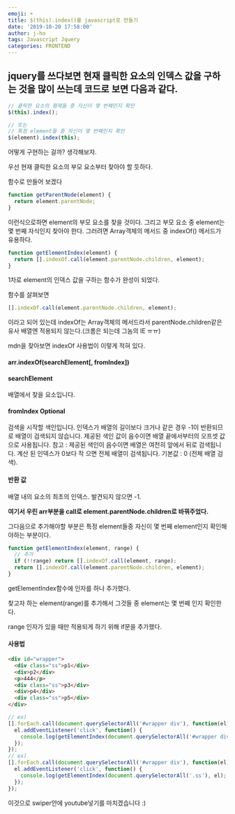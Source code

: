```yaml
---
emoji: ☀️
title: $(this).index()를 javascript로 만들기
date: '2019-10-20 17:58:00'
author: j-ho
tags: Javascript Jquery
categories: FRONTEND
---
```


## jquery를 쓰다보면 현재 클릭한 요소의 인덱스 값을 구하는 것을 많이 쓰는데 코드로 보면 다음과 같다.

```javascript
// 클릭한 요소의 형제들 중 자신이 몇 번째인지 확인
$(this).index();

// 또는
// 특정 element들 중 자신이 몇 번째인지 확인
$(element).index(this);
```

어떻게 구현하는 걸까? 생각해보자.

우선 현재 클릭한 요소의 부모 요소부터 찾아야 할 듯하다.

함수로 만들어 보겠다

```javascript
function getParentNode(element) {
  return element.parentNode;
}
```

이런식으로하면 element의 부모 요소를 찾을 것이다.
그리고 부모 요소 중 element는 몇 번째 자식인지 찾아야 한다.
그러려면 Array객체의 메서드 중 indexOf() 메서드가 유용하다.

```javascript
function getElementIndex(element) {
  return [].indexOf.call(element.parentNode.children, element);
}
```

1차로 element의 인덱스 값을 구하는 함수가 완성이 되었다.

함수를 살펴보면

```javascript
[].indexOf.call(element.parentNode.children, element);
```

이라고 되어 있는데 indexOf는 Array객체의 메서드라서 parentNode.children같은 유사 배열엔 적용되지 않는다.(크롬은 되는데 그놈의 IE ㅠㅠ)

mdn을 찾아보면 indexOf 사용법이 이렇게 적혀 있다.

#### arr.indexOf(searchElement[, fromIndex])

#### searchElement

배열에서 찾을 요소입니다.

#### fromIndex Optional

검색을 시작할 색인입니다. 인덱스가 배열의 길이보다 크거나 같은 경우 -1이 반환되므로 배열이 검색되지 않습니다. 제공된 색인 값이 음수이면 배열 끝에서부터의 오프셋 값으로 사용됩니다. 참고 : 제공된 색인이 음수이면 배열은 여전히 앞에서 뒤로 검색됩니다. 계산 된 인덱스가 0보다 작 으면 전체 배열이 검색됩니다. 기본값 : 0 (전체 배열 검색).

#### 반환 값

배열 내의 요소의 최초의 인덱스. 발견되지 않으면 -1.

**여기서 우린 arr부분을 call로 element.parentNode.children로 바꿔주었다.**

그다음으로 추가해야할 부분은 특정 element들중 자신이 몇 번째 element인지 확인해야하는 부분이다.

```javascript
function getElementIndex(element, range) {
  // 추가
  if (!!range) return [].indexOf.call(element, range);
  return [].indexOf.call(element.parentNode.children, element);
}
```

getElementIndex함수에 인자를 하나 추가했다.

찾고자 하는 element(range)를 추가해서 그것들 중 element는 몇 번째 인지 확인한다.

range 인자가 있을 때만 적용되게 하기 위해 if문을 추가했다.

#### 사용법

```html
<div id="wrapper">
  <div class="ss">p1</div>
  <div>p2</div>
  <p>444</p>
  <div class="ss">p3</div>
  <div>p4</div>
  <div class="ss">p5</div>
</div>
```

```javascript
// ex)
[].forEach.call(document.querySelectorAll('#wrapper div'), function(el) {
  el.addEventListener('click', function() {
    console.log(getElementIndex(document.querySelectorAll('#wrapper div'), el));
  });
});
// ex)
[].forEach.call(document.querySelectorAll('#wrapper div'), function(el) {
  el.addEventListener('click', function() {
    console.log(getElementIndex(document.querySelectorAll('.ss'), el);
  });
});

```

이것으로 swiper안에 youtube넣기를 마치겠습니다 :)

```toc

```
